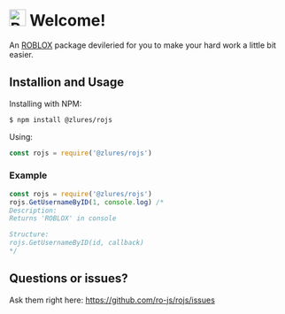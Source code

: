 # <img src="https://doy2mn9upadnk.cloudfront.net/uploads/default/original/4X/0/e/e/0eeeb19633422b1241f4306419a0f15f39d58de9.png" alt="ROBLOX" width="30"/> Welcome!

An [ROBLOX](https://roblox.com) package devileried for you to make your hard work a little bit easier.
## Installion and Usage
Installing with NPM:
```bash
$ npm install @zlures/rojs
```
Using:
```js
const rojs = require('@zlures/rojs')
```
### Example
```js
const rojs = require('@zlures/rojs')
rojs.GetUsernameByID(1, console.log) /* 
Description:
Returns 'ROBLOX' in console

Structure:
rojs.GetUsernameByID(id, callback)
*/
```
## Questions or issues?
Ask them right here: https://github.com/ro-js/rojs/issues
